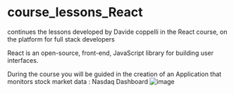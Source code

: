 # course_lessons_React
continues the lessons developed by Davide coppelli in the React course, on the platform for full stack developers

React is an open-source, front-end, JavaScript library for building user interfaces.

During the course you will be guided in the creation of an Application that monitors stock market data : Nasdaq Dashboard
![image](https://user-images.githubusercontent.com/79009772/204092322-ecd71617-270b-4488-b555-d3134e37dc93.png)
